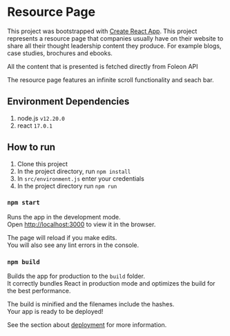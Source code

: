 # Resource Page

This project was bootstrapped with [Create React App](https://github.com/facebook/create-react-app).
This project represents a resource page that companies usually have on their website to share all their thought leadership
content they produce. For example blogs, case studies, brochures and ebooks.

All the content that is presented is fetched directly from Foleon API

The resource page features an infinite scroll functionality and seach bar.

## Environment Dependencies
1. node.js `v12.20.0`
2. react `17.0.1`

## How to run
1. Clone this project
2. In the project directory, run `npm install`
3. In `src/environment.js` enter your credentials
4. In the project directory run `npm run`

### `npm start`

Runs the app in the development mode.\
Open [http://localhost:3000](http://localhost:3000) to view it in the browser.

The page will reload if you make edits.\
You will also see any lint errors in the console.

### `npm build`

Builds the app for production to the `build` folder.\
It correctly bundles React in production mode and optimizes the build for the best performance.

The build is minified and the filenames include the hashes.\
Your app is ready to be deployed!

See the section about [deployment](https://facebook.github.io/create-react-app/docs/deployment) for more information.
